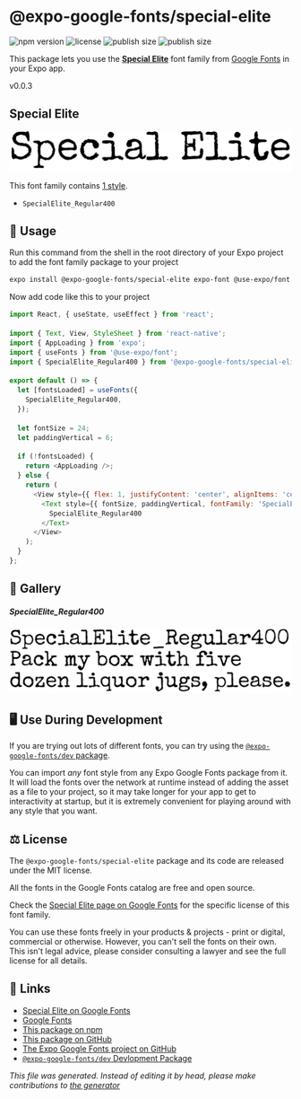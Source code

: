 # @expo-google-fonts/special-elite

![npm version](https://flat.badgen.net/npm/v/@expo-google-fonts/special-elite)
![license](https://flat.badgen.net/github/license/expo/google-fonts)
![publish size](https://flat.badgen.net/packagephobia/install/@expo-google-fonts/special-elite)
![publish size](https://flat.badgen.net/packagephobia/publish/@expo-google-fonts/special-elite)

This package lets you use the [**Special Elite**](https://fonts.google.com/specimen/Special+Elite) font family from [Google Fonts](https://fonts.google.com/) in your Expo app.

v0.0.3

## Special Elite

![Special Elite](./font-family.png)

This font family contains [1 style](#gallery).

- `SpecialElite_Regular400`

## 🔡 Usage

Run this command from the shell in the root directory of your Expo project to add the font family package to your project
```sh
expo install @expo-google-fonts/special-elite expo-font @use-expo/font
```

Now add code like this to your project
```js
import React, { useState, useEffect } from 'react';

import { Text, View, StyleSheet } from 'react-native';
import { AppLoading } from 'expo';
import { useFonts } from '@use-expo/font';
import { SpecialElite_Regular400 } from '@expo-google-fonts/special-elite';

export default () => {
  let [fontsLoaded] = useFonts({
    SpecialElite_Regular400,
  });

  let fontSize = 24;
  let paddingVertical = 6;

  if (!fontsLoaded) {
    return <AppLoading />;
  } else {
    return (
      <View style={{ flex: 1, justifyContent: 'center', alignItems: 'center' }}>
        <Text style={{ fontSize, paddingVertical, fontFamily: 'SpecialElite_Regular400' }}>
          SpecialElite_Regular400
        </Text>
      </View>
    );
  }
};

```

## 📖 Gallery

##### SpecialElite_Regular400
![SpecialElite_Regular400](./1a1b32a7d4f38d2ebfa68de6ead2295ba312231237e0088e5d4fc3e1c66a516d.ttf.png)


## 🖥️ Use During Development

If you are trying out lots of different fonts, you can try using the [`@expo-google-fonts/dev` package](https://github.com/expo/google-fonts/tree/master/font-packages/dev#readme).

You can import *any* font style from any Expo Google Fonts package from it. It will load the fonts
over the network at runtime instead of adding the asset as a file to your project, so it may take longer
for your app to get to interactivity at startup, but it is extremely convenient
for playing around with any style that you want.

## ⚖️ License

The `@expo-google-fonts/special-elite` package and its code are released under the MIT license.

All the fonts in the Google Fonts catalog are free and open source.

Check the [Special Elite page on Google Fonts](https://fonts.google.com/specimen/Special+Elite) for the specific license of this font family.

You can use these fonts freely in your products & projects - print or digital, commercial or otherwise. However, you can't sell the fonts on their own. This isn't legal advice, please consider consulting a lawyer and see the full license for all details.

## 🔗 Links

- [Special Elite on Google Fonts](https://fonts.google.com/specimen/Special+Elite)
- [Google Fonts](https://fonts.google.com/)
- [This package on npm](https://www.npmjs.com/package/@expo-google-fonts/special-elite)
- [This package on GitHub](https://github.com/expo/google-fonts/tree/master/font-packages/special-elite)
- [The Expo Google Fonts project on GitHub](https://github.com/expo/google-fonts)
- [`@expo-google-fonts/dev` Devlopment Package](https://github.com/expo/google-fonts/tree/master/font-packages/dev)


*This file was generated. Instead of editing it by head, please make contributions to [the generator](https://github.com/expo/google-fonts/tree/master/packages/generator)*
